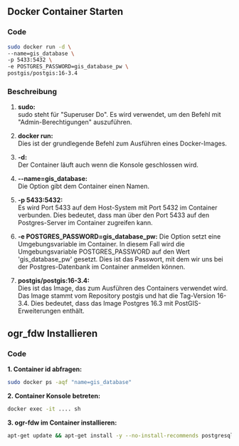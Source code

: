 ## Docker Container Starten
### Code
```bash
sudo docker run -d \
--name=gis_database \
-p 5433:5432 \
-e POSTGRES_PASSWORD=gis_database_pw \
postgis/postgis:16-3.4
```

### Beschreibung

1. **sudo:**  
sudo steht für "Superuser Do". Es wird verwendet, um den Befehl mit "Admin-Berechtigungen" auszuführen.

2. **docker run:**  
Dies ist der grundlegende Befehl zum Ausführen eines Docker-Images.

3. **-d:**  
Der Container läuft auch wenn die Konsole geschlossen wird.

4. **--name=gis_database:**  
Die Option gibt dem Container einen Namen.

5. **-p 5433:5432:**  
Es wird Port 5433 auf dem Host-System mit Port 5432 im Container verbunden. Dies bedeutet, dass man  über den Port 5433 auf den Postgres-Server im Container zugreifen kann.

6. **-e POSTGRES_PASSWORD=gis_database_pw:**
Die Option setzt eine Umgebungsvariable im Container. In diesem Fall wird die Umgebungsvariable POSTGRES_PASSWORD auf den Wert 'gis_database_pw' gesetzt. Dies ist das Passwort, mit dem wir uns bei der Postgres-Datenbank im Container anmelden können.

7. **postgis/postgis:16-3.4:**  
Dies ist das Image, das zum Ausführen des Containers verwendet wird. Das Image stammt vom Repository postgis und hat die Tag-Version 16-3.4. Dies bedeutet, dass das Image Postgres 16.3 mit PostGIS-Erweiterungen enthält.


## ogr_fdw Installieren

### Code
**1. Container id abfragen:**
```bash
sudo docker ps -aqf "name=gis_database"
```
**2. Container Konsole betreten:**
```bash
docker exec -it .... sh
```
**3. ogr-fdw im Container installieren:**
```bash
apt-get update && apt-get install -y --no-install-recommends postgresql-16-ogr-fdw
```
